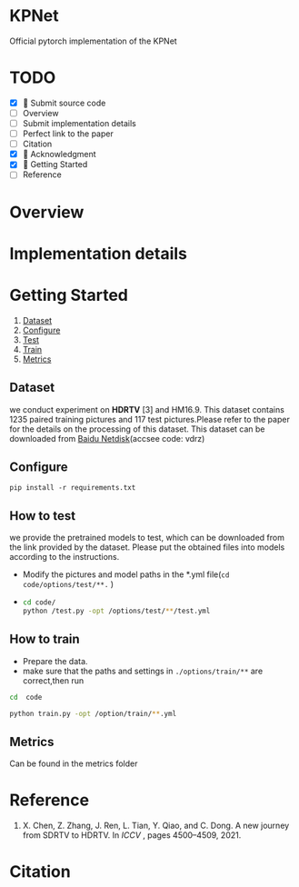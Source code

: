 # KPNet

Official pytorch implementation of the KPNet

# TODO

* [X] 🎉️ Submit source code
* [ ] Overview
* [ ] Submit implementation details
* [ ] Perfect link to the paper
* [ ] Citation
* [X] 🎉️  Acknowledgment
* [X] 🎉️ Getting Started
* [ ] Reference

# Overview

# Implementation details

# Getting Started

1. [Dataset](#1)
2. [Configure](#2)
3. [Test](#3)
4. [Train](#4)
5. [Metrics](#5)

## <span id="1">Dataset

we conduct experiment on  **HDRTV** [3] and HM16.9. This dataset contains 1235 paired training pictures and 117 test pictures.Please refer to the paper for the details on the processing of this dataset. This dataset can be downloaded from [Baidu Netdisk](https://pan.baidu.com/s/1NEE22Pty_n_u5Esdv9lcqA?pwd=vdrzhttps://pan.baidu.com/s/1YfdFYD03KMyhKnpDo9nnZw)(accsee code: vdrz)

## <span id="2">Configure

`pip install -r requirements.txt`

## <span id="3">How to test

we provide the pretrained models to test, which can be downloaded from the link provided by the dataset. Please put the obtained files into models according to the instructions.

* Modify the pictures and model paths in the *.yml file(`cd code/options/test/**.` )
* ```bash
  cd code/
  python /test.py -opt /options/test/**/test.yml 
  ```

## <span id="4">How to train

* Prepare the data.
* make sure that the paths and settings in `./options/train/**` are correct,then run

```bash
cd  code

python train.py -opt /option/train/**.yml
```

## <span id="5">Metrics

Can be found in the metrics folder

# Reference

1. X. Chen, Z. Zhang, J. Ren, L. Tian, Y. Qiao, and C. Dong. A new journey from SDRTV to HDRTV. In  *ICCV* ,
   pages 4500–4509, 2021.

# Citation
